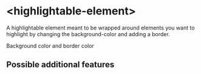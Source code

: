 # \<highlightable-element\>

A highlightable element meant to be wrapped around elements you want to highlight by changing the background-color and adding a border.

Background color and border color

## Possible additional features
